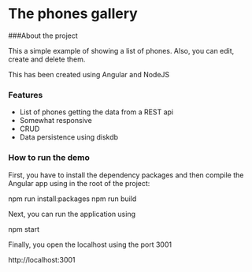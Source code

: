 # The phones gallery

###About the project

This a simple example of showing a list of phones. Also, you can edit, create and delete them.

This has been created using Angular and NodeJS

### Features

-   List of phones getting the data from a REST api
-   Somewhat responsive
-   CRUD
-   Data persistence using diskdb

### How to run the demo

First, you have to install the dependency packages and then compile the Angular app using in the root of the project:

npm run install:packages
npm run build

Next, you can run the application using

npm start

Finally, you open the localhost using the port 3001

http://localhost:3001
